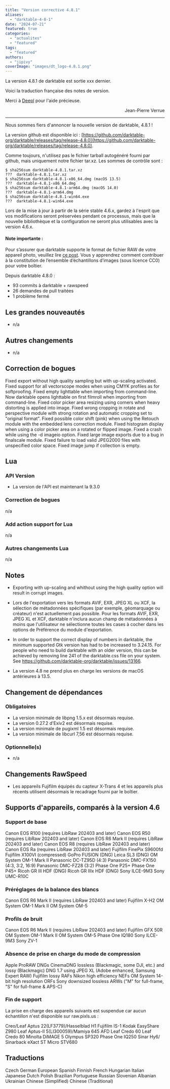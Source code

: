 ```yaml
---
title: "Version corrective 4.8.1"
aliases:
  - "darktable-4-8-1"
date: "2024-07-21"
featured: true
categories:
  - "actualites"
  - "featured"
tags:
  - "featured"
authors:
  - "jipivy"
coverImage: "images/dt_logo-4.8.1.png"
---
```


La version 4.8.1 de darktable est sortie xxx dernier.

Voici la traduction française des notes de version.

Merci à [Deepl](https://deepl.com/) pour l'aide précieuse.

<div align="right">Jean-Pierre Verrue</div>

___

Nous sommes fiers d'annoncer la nouvelle version de darktable, 4.8.1 !

La version github est disponible ici : [https://github.com/darktable-org/darktable/releases/tag/release-4.8.0](https://github.com/darktable-org/darktable/releases/tag/release-4.8.0).

Comme toujours, n'utilisez pas le fichier tarball autogénéré fourni par
github, mais uniquement notre fichier tar.xz. Les sommes de contrôle sont :

```
$ sha256sum darktable-4.8.1.tar.xz
???  darktable-4.8.1.tar.xz
$ sha256sum darktable-4.8.1-x86_64.dmg (macOS 13.5)
???  darktable-4.8.1-x86_64.dmg
$ sha256sum darktable-4.8.1-arm64.dmg (macOS 14.0)
???  darktable-4.8.1-arm64.dmg
$ sha256sum darktable-4.8.1-win64.exe
???  darktable-4.8.1-win64.exe
```

Lors de la mise à jour à partir de la série stable 4.6.x, gardez à l'esprit que
vos modifications seront préservées pendant ce processus, mais que la nouvelle
bibliothèque et la configuration ne seront plus utilisables avec la version 4.6.x.

#### Note importante :
Pour s’assurer que darktable supporte le format de fichier RAW de votre appareil
photo, veuillez lire [ce post](https://discuss.pixls.us/t/raw-samples-wanted/5420?u=lebedevri).
Vous y apprendrez comment contribuer à la constitution de l’ensemble d’échantillons
d’images (sous licence CC0) pour votre boîtier.


Depuis darktable 4.8.0 :

- 93 commits à darktable + rawspeed  
- 26 demandes de pull traitées  
- 1 problème fermé

## Les grandes nouveautés
- n/a

## Autres changements
- n/a

## Correction de bogues

Fixed export without high quality sampling but with up-scaling activated.
Fixed support for all vectorscope modes when using CMYK profiles as for softproofing.
Fixed empty lighttable when importing from command-line. Now darktable opens lighttable on first filmroll when importing from command-line.
Fixed color picker area resizing using corners when heavy distorting is applied into image.
Fixed wrong cropping in rotate and perspective module with strong rotation and automatic cropping set to "original format".
Fixed possible color shift (pink) when using the Retouch module with the embedded lens correction module.
Fixed histogram display when using a color picker area on a rotated or flipped image.
Fixed a crash while using the -d imageio option.
Fixed large image exports due to a bug in finalscale module.
Fixed failure to load valid JPEG2000 files with unspecified color space.
Fixed image jump if collection is empty.

## Lua

### API Version
- La version de l'API est maintenant la 9.3.0

### Correction de bogues
n/a

### Add action support for Lua
n/a

### Autres changements Lua
n/a

## Notes


- Exporting with up-scaling and whithout using the high quality option will result in corrupt images.

- Lors de l'exportation vers les formats AVIF, EXR, JPEG XL ou XCF, la
  sélection de métadonnées spécifiques (par exemple, géomarquage ou
  créateur) n'est actuellement pas possible. Pour les formats AVIF,
  EXR, JPEG XL et XCF, darktable n'inclura aucun champ de métadonnées
  à moins que l'utilisateur ne sélectionne toutes les cases à cocher
  dans les options de Préférence du module d'exportation.

- In order to support the correct display of numbers in darktable, the minimum supported Gtk version has had to be increased to 3.24.15. For people who need to build darktable with an older version, this can be achieved by removing line 241 of the darktable.css file on your system. See https://github.com/darktable-org/darktable/issues/13166.
  
-  La version 4.8 ne prend plus en charge les versions de macOS antérieures
  à 13.5.

## Changement de dépendances

### Obligatoires

- La version minimale de libpng 1.5.x est désormais requise.
- La version 0.27.2 d'Exiv2 est désormais requise.
- La version minimale de pugixml 1.5 est désormais requise.
- La version minimale de libcurl 7,56 est désormais requise.

### Optionnelle(s)

- n/a

## Changements RawSpeed

- Les appareils Fujifilm équipés du capteur X-Trans 4 et les appareils
  plus récents utilisent désormais le recadrage fourni par le boîtier.

## Supports d'appareils, comparés à la version 4.6

### Support de base

Canon EOS R100 (requires LibRaw 202403 and later)
Canon EOS R50 (requires LibRaw 202403 and later)
Canon EOS R6 Mark II (requires LibRaw 202403 and later)
Canon EOS R8 (requires LibRaw 202403 and later)
Canon EOS Ra (requires LibRaw 202403 and later)
Fujifilm FinePix S9600fd
Fujifilm X100VI (compressed)
GoPro FUSION (DNG)
Leica SL3 (DNG)
OM System OM-1 Mark II
Panasonic DC-TZ95D (4:3)
Panasonic DMC-FX150 (4:3, 3:2, 16:9)
Panasonic DMC-FZ28 (3:2)
Phase One P25+
Phase One P45+
Ricoh GR III HDF (DNG)
Ricoh GR IIIx HDF (DNG)
Sony ILCE-9M3
Sony UMC-R10C

### Préréglages de la balance des blancs

Canon EOS R6 Mark II (requires LibRaw 202403 and later)
Fujifilm X-H2
OM System OM-1 Mark II
OM System OM-5

### Profils de bruit

Canon EOS R6 Mark II (requires LibRaw 202403 and later)
Fujifilm GFX 50R
OM System OM-1 Mark II
OM System OM-5
Phase One IQ180
Sony ILCE-9M3
Sony ZV-1

### Absence de prise en charge du mode de compression

Apple ProRAW DNGs
CinemaDNG lossless (Blackmagic, some DJI, etc.) and lossy (Blackmagic)
DNG 1.7 using JPEG XL (Adobe enhanced, Samsung Expert RAW)
Fujifilm lossy RAFs
Nikon high efficiency NEFs
OM System 14-bit high resolution ORFs
Sony downsized lossless ARWs ("M" for full-frame, "S" for full-frame & APS-C)

### Fin de support

La prise en charge des appareils suivants est suspendue car aucun
échantillon n'est disponible sur raw.pixls.us :

Creo/Leaf Aptus 22(LF3779)/Hasselblad H1
Fujifilm IS-1
Kodak EasyShare Z980
Leaf Aptus-II 5(LI300059)/Mamiya 645 AFD
Leaf Credo 60
Leaf Credo 80
Minolta DiMAGE 5
Olympus SP320
Phase One IQ250
Sinar Hy6/ Sinarback eXact
ST Micro STV680

## Traductions

Czech
German
European Spanish
Finnish
French
Hungarian
Italian
Japanese
Dutch
Polish
Brazilian Portuguese
Russian
Slovenian
Albanian
Ukrainian
Chinese (Simplified)
Chinese (Traditional)
